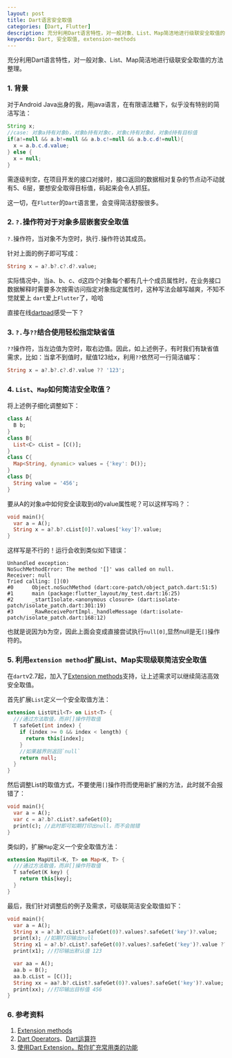 ```yaml
---
layout: post
title: Dart语言安全取值
categories: [Dart, Flutter]
description: 充分利用Dart语言特性，对一般对象、List、Map简洁地进行级联安全取值的方法整理
keywords: Dart, 安全取值, extension-methods
---
```


充分利用Dart语言特性，对一般对象、List、Map简洁地进行级联安全取值的方法整理。

### 1. 背景

对于Android Java出身的我，用java语言，在有限语法糖下，似乎没有特别的简洁写法：

```java
String x;
//case: 对象a持有对象b，对象b持有对象c，对象c持有对象d，对象d持有目标值
if(a!=null && a.b!=null && a.b.c!=null && a.b.c.d!=null){
  x = a.b.c.d.value;
} else {
  x = null;
}
```

需逐级判空，在项目开发的接口对接时，接口返回的数据相对复杂的节点动不动就有5、6层，要想安全取得目标值，码起来会令人抓狂。

这一切，在`Flutter`的`Dart`语言里，会变得简洁舒服很多。

### 2. `?.`操作符对于对象多层嵌套安全取值

`?.`操作符，当对象不为空时，执行`.`操作符访其成员。

针对上面的例子即可写成：

```dart
String x = a?.b?.c?.d?.value;
```

实际情况中，当a、b、c、d这四个对象每个都有几十个成员属性时，在业务接口数据解释时需要多次按需访问指定对象指定属性时，这种写法会越写越爽，不知不觉就爱上 `dart`爱上`Flutter`了，哈哈

直接在线[dartpad](https://dartpad.cn/)感受一下？

### 3. `?.`与`??`结合使用轻松指定缺省值

`??`操作符，当左边值为空时，取右边值。因此，如上述例子，有时我们有缺省值需求，比如：当拿不到值时，赋值123给x，利用`??`依然可一行简洁编写：

```dart
String x = a?.b?.c?.d?.value ?? '123';
```

### 4. `List`、`Map`如何简洁安全取值？

将上述例子细化调整如下：

```dart
class A{
  B b;
}
class B{
  List<C> cList = [C()];
}
class C{
  Map<String, dynamic> values = {'key': D()};
}
class D{
  String value = '456';
}
```

要从A的对象a中如何安全读取到d的value属性呢？可以这样写吗？：

```dart
void main(){
  var a = A();
  String x = a?.b?.cList[0]?.values['key']?.value;
}
```

这样写是不行的！运行会收到类似如下错误：

```shell
Unhandled exception:
NoSuchMethodError: The method '[]' was called on null.
Receiver: null
Tried calling: [](0)
#0      Object.noSuchMethod (dart:core-patch/object_patch.dart:51:5)
#1      main (package:flutter_layout/my_test.dart:16:25)
#2      _startIsolate.<anonymous closure> (dart:isolate-patch/isolate_patch.dart:301:19)
#3      _RawReceivePortImpl._handleMessage (dart:isolate-patch/isolate_patch.dart:168:12)
```

也就是说因为b为空，因此上面会变成直接尝试执行`null[0]`,显然null是无`[]`操作符的。

### 5. 利用`extension method`扩展List、Map实现级联简洁安全取值

在`dart`v2.7起，加入了[Extension methods](https://dart.dev/guides/language/extension-methods)支持，让上述需求可以继续简洁高效安全取值。

首先扩展`List`定义一个安全取值方法：

```dart
extension ListUtil<T> on List<T> {
  ///通过方法取值，而非[]操作符取值
  T safeGet(int index) {
    if (index >= 0 && index < length) {
      return this[index];
    }
    //如果越界则返回`null`
    return null;
  }
}
```

然后调整List的取值方式，不要使用`[]`操作符而使用新扩展的方法，此时就不会报错了：

```dart
void main(){
  var a = A();
  var c = a?.b?.cList?.safeGet(0);
  print(c); //此时即可如期打印出null，而不会抛错
}
```

类似的，扩展`Map`定义一个安全取值方法：

```dart
extension MapUtil<K, T> on Map<K, T> {
  ///通过方法取值，而非[]操作符取值
  T safeGet(K key) {
    return this[key];
  }
}
```

最后，我们针对调整后的例子及需求，可级联简洁安全取值如下：

```dart
void main(){
  var a = A();
  String x = a?.b?.cList?.safeGet(0)?.values?.safeGet('key')?.value;
  print(x); //如期打印输出null
  String x1 = a?.b?.cList?.safeGet(0)?.values?.safeGet('key')?.value ?? '123';
  print(x1); //打印输出默认值 123

  var aa = A();
  aa.b = B();
  aa.b.cList = [C()];
  String xx = aa?.b?.cList?.safeGet(0)?.values?.safeGet('key')?.value;
  print(xx); //打印输出目标值 456
}
```

### 6. 参考资料

1. [Extension methods](https://dart.dev/guides/language/extension-methods)
2. [Dart Operators](https://dart.dev/guides/language/language-tour#operators)、[Dart运算符](https://www.dartcn.com/guides/language/language-tour#运算符)
3. [使用Dart Extension，帮你扩充常用类的功能](https://blog.csdn.net/weixin_39649693/article/details/103618693)

